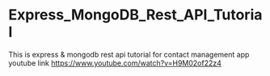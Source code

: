 # Express_MongoDB_Rest_API_Tutorial
This is express &amp; mongodb rest api tutorial for contact management app
youtube link       https://www.youtube.com/watch?v=H9M02of22z4
